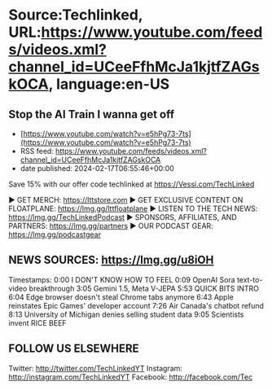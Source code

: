 # Source:Techlinked, URL:https://www.youtube.com/feeds/videos.xml?channel_id=UCeeFfhMcJa1kjtfZAGskOCA, language:en-US

## Stop the AI Train I wanna get off
 - [https://www.youtube.com/watch?v=e5hPg73-7ts](https://www.youtube.com/watch?v=e5hPg73-7ts)
 - RSS feed: https://www.youtube.com/feeds/videos.xml?channel_id=UCeeFfhMcJa1kjtfZAGskOCA
 - date published: 2024-02-17T06:55:46+00:00

Save 15% with our offer code techlinked at https://Vessi.com/TechLinked

► GET MERCH: https://lttstore.com
► GET EXCLUSIVE CONTENT ON FLOATPLANE: https://lmg.gg/lttfloatplane
► LISTEN TO THE TECH NEWS: https://lmg.gg/TechLinkedPodcast
► SPONSORS, AFFILIATES, AND PARTNERS: https://lmg.gg/partners
► OUR PODCAST GEAR: https://lmg.gg/podcastgear

NEWS SOURCES: https://lmg.gg/u8iOH
---------------------------------------------------
Timestamps:
0:00 I DON'T KNOW HOW TO FEEL
0:09 OpenAI Sora text-to-video breakthrough
3:05 Gemini 1.5, Meta V-JEPA
5:53 QUICK BITS INTRO
6:04 Edge browser doesn't steal Chrome tabs anymore
6:43 Apple reinstates Epic Games' developer account
7:26 Air Canada's chatbot refund 
8:13 University of Michigan denies selling student data
9:05 Scientists invent RICE BEEF

FOLLOW US ELSEWHERE
---------------------------------------------------  
Twitter: http://twitter.com/TechLinkedYT
Instagram: http://instagram.com/TechLinkedYT
Facebook: http://facebook.com/Tec

